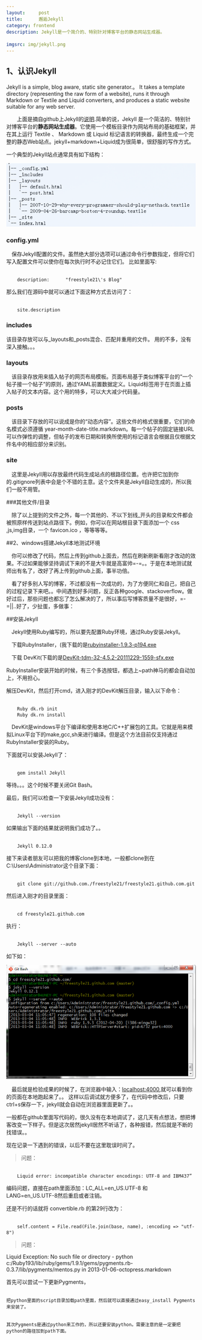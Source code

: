 ```yaml
---
layout:     post
title:      邂逅Jekyll
category: frontend
description: Jekyll是一个简介的、特别针对博客平台的静态网站生成器。

imgsrc: img/jekyll.png
---
```


## 1、认识Jekyll

Jekyll is a simple, blog aware, static site generator.。
It takes a template directory (representing the raw form of a website), runs it through Markdown or Textile and Liquid converters, and produces a static website suitable for any web server.


&ensp;&ensp;&ensp;&ensp;上面是摘自github上Jekyll的[说明](https://github.com/mojombo/jekyll).简单的说，Jekyll 是一个简洁的、特别针对博客平台的**静态网站生成器**。它使用一个模板目录作为网站布局的基础框架，并在其上运行 Textile 、 Markdown 或 Liquid 标记语言的转换器，最终生成一个完整的静态Web站点。jekyll+markdown+Liquid成为很简单，很舒服的写作方式。

一个典型的Jekyll站点通常具有如下结构：

![jekyllstruct](/img/jekyll/jekyllstruct.png)

###  config.yml

&ensp;&ensp;保存Jekyll配置的文件。虽然绝大部分选项可以通过命令行参数指定，但将它们写入配置文件可以使你在每次执行时不必记住它们。
比如里面写:

<pre><code>
	description:      "freestyle21\'s Blog"
</code></pre>

    

那么我们在源码中就可以通过下面这种方式去访问了：

<pre><code>
	site.description
</code></pre>

    

### includes

该目录存放可以与_layouts和_posts混合、匹配并重用的文件。
用的不多，没有深入接触。。。

### layouts

&ensp;&ensp;该目录存放用来插入帖子的网页布局模板。页面布局基于类似博客平台的“一个帖子接一个帖子”的原则，通过YAML前置数据定义。Liquid标签用于在页面上插入帖子的文本内容。这个用的特多，可以大大减少代码量。

### posts

&ensp;&ensp;该目录下存放的可以说成是你的“动态内容”。这些文件的格式很重要，它们的命名模式必须遵循 year-month-date-title.markdown。每一个帖子的固定链接URL可以作弹性的调整，但帖子的发布日期和转换所使用的标记语言会根据且仅根据文件名中的相应部分来识别。

### site

&ensp;&ensp;这里是Jekyll用以存放最终代码生成站点的根路径位置。也许把它加到你的.gitignore列表中会是个不错的主意。这个文件夹是Jekyll自动生成的，所以我们一般不用管。

###其他文件/目录

&ensp;&ensp;除了以上提到的文件之外，每一个其他的、不以下划线_开头的目录和文件都会被照原样传送到站点路径下。例如，你可以在网站根目录下面添加一个 css ,js,img目录，一个 favicon.ico ，等等等等。


##2、windows搭建Jekyll本地测试环境

&ensp;&ensp;你可以修改了代码，然后上传到github上面去，然后在刷新刷新看刚才改动的效果。不过如果能够坚持调试下来的不是大牛就是高富帅=-=。。于是在本地测试就师出有名了，改好了再上传到github上面，事半功倍。

&ensp;&ensp;看了好多别人写的博客，不过都没有一次成功的，为了方便同仁和自己，把自己的过程记录下来吧。。中间遇到好多问题，反正各种google、stackoverflow。做好过后，那些问题也都忘了怎么解决的了，所以事后写博客质量不是很好，=-=||..好了，少扯蛋，多做事：

##安装Jekyll

&ensp;&ensp;Jekyll使用Ruby编写的，所以要先配置Ruby环境，通过Ruby安装Jekyll。

&ensp;&ensp;下载RubyInstaller，(我下载的是[rubyinstaller-1.9.3-p194.exe](http://files.rubyforge.vm.bytemark.co.uk/rubyinstaller/rubyinstaller-1.9.3-p194.exe)

&ensp;&ensp;下载 DevKit(下载的是[DevKit-tdm-32-4.5.2-20111229-1559-sfx.exe](http://cloud.github.com/downloads/oneclick/rubyinstaller/DevKit-tdm-32-4.5.2-20111229-1559-sfx.exe)

 RubyInstaller安装开始的时候，有三个多选按钮，都选上~path神马的都会自动加上，不用担心。

解压DevKit，然后打开cmd，进入刚才的DevKit解压目录，输入以下命令：


<pre><code>
	Ruby dk.rb init
	Ruby dk.rn install
</code></pre>


&ensp;&ensp;DevKit是windows平台下编译和使用本地C/C++扩展包的工具。它就是用来模拟Linux平台下的make,gcc,sh来进行编译。但是这个方法目前仅支持通过RubyInstaller安装的Ruby。

下面就可以安装Jekyll了：

<pre><code>
	gem install Jekyll
</code></pre>
	

等待。。。这个时候不要关闭Git Bash。

最后，我们可以检查一下安装Jekyll成功没有：
	

<pre><code>
	Jekyll --version
</code></pre>
	

如果输出下面的结果就说明我们成功了。。

<pre><code>
	Jekyll 0.12.0
</code></pre>
	
	

接下来读者朋友可以把我的博客clone到本地，一般都clone到在C:\Users\Administrator这个目录下面：


<pre><code>
	git clone git://github.com./freestyle21/freestyle21.github.com.git
</code></pre>
	

然后进入刚才的目录里面：

<pre><code>
	cd freestyle21.github.com
</code></pre>

	

执行：


<pre><code>
	Jekyll --server --auto
</code></pre>

	

如下如：

![jekyllstruct](/img/jekyll/serverauto.png)

&ensp;&ensp;最后就是检验成果的时候了，在浏览器中输入：[localhost:4000](http://localhost:4000),就可以看到你的页面在本地跑起来了。。
这样以后调试就方便多了，在代码中修改后，只要ctrl+s保存一下，jekyll就会自动在浏览器里面更新了。。

一般都在github里面写代码的，很久没有在本地调试了，这几天有点想法，想把博客改变一下样子。但是这次居然jekyll居然不听话了，各种报错，然后就是不断的找错误。。

现在记录一下遇到的错误，以后不要在这里耽误时间了。

>问题：

<pre><code>
	Liquid error: incompatible character encodings: UTF-8 and IBM437”
</code></pre>

    
编码问题，直接在path里面添加：LC_ALL=en_US.UTF-8 和 LANG=en_US.UTF-8然后重启或者注销。

还是不行的话就将 convertible.rb 的第29行改为：
    

<pre><code>
	self.content = File.read(File.join(base, name), :encoding => "utf-8")
</code></pre>
        
        

>问题：


Liquid Exception: No such file or directory - python c:/Ruby193/lib/ruby/gems/1.9.1/gems/pygments.rb-0.3.7/lib/pygments/mentos.py in 2013-01-06-octopress.markdown

首先可以尝试一下更新Pygments，

 <pre><code>
把python里面的script目录加载path里面，然后就可以直接通过easy_install Pygments来安装了。
</code></pre>
        
        
 <pre><code>
其次Pygments是通过python来工作的，所以还要安装python。需要注意的是一定要把python的路径加到path下面。
</code></pre>
    
    


    




